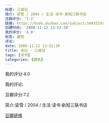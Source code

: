 ```yaml
---
标题: 三城记
简介: 梁雪 / 2004 / 生活·读书·新知三联书店
豆瓣评分: '7.2'
链接: https://book.douban.com/subject/1043329/
创建时间: '2008-11-12 13:52:20'
我的评分: '4.0'
标签: 建筑
评论:
date: 2008-11-12 13:52:20
title: 读过 - 三城记
tags: [读书]
categories: [建筑]
---
```


我的评分:4.0

我的评论:

豆瓣评分:7.2

简介:梁雪 / 2004 / 生活·读书·新知三联书店

[豆瓣链接](https://book.douban.com/subject/1043329/)

